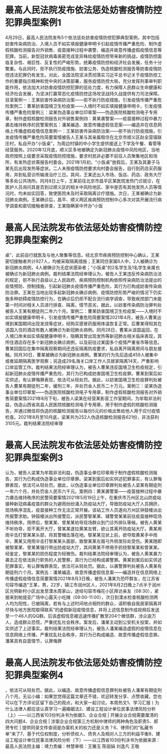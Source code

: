 # 最高人民法院发布依法惩处妨害疫情防控犯罪典型案例1

4月29日，最高人民法院发布5个依法惩处妨害疫情防控犯罪典型案例，其中包括妨害传染病防治、入境人员不如实填报健康申明卡引起疫情传播严重危险、制作虚假核酸检测报告对外销售、疫苗接种过程中袭警、编造并故意传播虚假疫情信息等犯罪。当前，新型冠状病毒奥密克戎变异株给疫情防控带来新的挑战，疫情防控面临复杂性、艰巨性、反复性的严峻形势。统筹疫情防控和经济社会发展，任务十分繁重。与此同时，拒不执行防疫措施、妨害公务、伪造核酸检测报告等妨害疫情防控违法犯罪仍有发生。对此，全国法院坚决贯彻落实习近平总书记关于疫情防控工作的重要指示精神和党中央的决策部署，服务疫情防控大局，充分发挥刑事审判职能作用，依法加大对妨害疫情防控犯罪的惩处力度，有力保障人民群众生命健康和经济社会发展，为坚决打赢常态化疫情防控这场攻坚战持久战提供有力司法保障。目录案例一：王某妨害传染病防治案——拒不执行防疫措施，引发疫情传播严重危险案例二：曹某妨害国境卫生检疫案——入境时不如实填报健康申明卡，引发疫情传播严重危险案例三：梁某伪造事业单位印章案——伪造医院核酸检测电子专用章，制作虚假核酸检测报告对外销售案例四：黄某袭警案——疫苗接种过程中暴力袭击维持秩序的民警案例五：潘某编造、故意传播虚假信息案——编造并在信息网络上传播虚假疫情信息案例一：王某妨害传染病防治案——拒不执行防疫措施，引发疫情传播严重危险简要案情被告人王某与其亲属租住在北京市顺义区赵全营镇联庄村，私自开办“小饭桌”，为周边村镇的中小学生提供接送上下学及午餐、看管等经营服务。2020年12月底，顺义区多地被确定为新冠肺炎疫情中风险地区，当地政府按照上级要求采取疫情防控措施，要求村民非必要不前往人员聚集地区和场所，有发热症状需报告村委会。2021年1月初，“小饭桌”放假后，王某及其妻子马某先后出现发热等症状。二人未按疫情防控要求向村委会报告，自行到药店买药服用，并到私营诊所输液治疗三日。其间，王某还出入市场、饭店、药店、政务大厅等多处公共场所。同月8日上午，王某前往北京市昌平区某医院发热门诊就诊，在医护人员询问其是否到过顺义区的相关中风险地区、家中是否有其他发热人员等情况时，均未如实回答，致使医院未及时采取隔离诊疗措施。次日，王某被确诊为新冠肺炎病例。王某确诊后，昌平、顺义两区疾病预防控制中心多次对其开展流行病学调查和密切接触者排查，王某隐瞒家中开办“小饭

# 最高人民法院发布依法惩处妨害疫情防控犯罪典型案例2

桌”、此前自行就医及与他人聚集等信息。经北京市疾病预防控制中心确认，王某密切接触者共计927人，均被采取隔离措施；王某同住家属6人中，2人被确诊为新冠肺炎病例，4人被确诊为无症状感染者；“小饭桌”的2名学生及1名学生亲属也被确诊为新冠肺炎病例。裁判结果法院经审理认为，被告人王某违反传染病防治法的规定，拒不执行县级以上人民政府、疾病预防控制机构依照传染病防治法提出的疫情预防、控制措施，引起新冠肺炎疫情传播严重危险，其行为已构成妨害传染病防治罪。王某在当地出现多起新冠肺炎确诊病例、疫情防控形势严峻的情况下仍实施多种妨碍疫情防控行为，在确诊后仍拒不配合流行病学调查，导致疾控部门未能第一时间对相关人员进行排查、隔离，情节恶劣，据此，以妨害传染病防治罪判处被告人王某有期徒刑二年六个月。案例二：曹某妨害国境卫生检疫案——入境时不如实填报健康申明卡，引发疫情传播严重危险简要案情2021年4月，被告人曹某出境到某国期间出现发烧等症状，经购买感冒药服用体温恢复正常。后曹某得知其在该国入住的酒店有数人被确诊为新冠肺炎病例。同月28日，曹某从该国返回，在入境口岸未如实填报健康申明卡，隐瞒其曾出现发热等新冠肺炎相关临床表现，其所住酒店存在多个新冠肺炎确诊病例，以及前往过某国多个疫情严重省市等信息。曹某回国后在集中隔离观察期间还违反隔离防疫要求，私自离开隔离房间与朋友接触。同月30日，曹某被确诊为新冠肺炎病例。曹某的行为先后造成459人被集中或者延期隔离医学观察；另造成29名海关口岸工作人员居家隔离14天，严重影响口岸监管工作。裁判结果法院经审理认为，被告人曹某违反国境卫生检疫规定，引起新冠肺炎疫情传播严重危险，其行为已构成妨害国境卫生检疫罪。曹某到案后如实供述，有认罪悔罪表现，依法可从轻处罚。据此，以妨害国境卫生检疫罪判处被告人曹某有期徒刑二年，缓刑三年，并处罚金人民币二十万元。案例三：梁某伪造事业单位印章案——伪造医院核酸检测电子专用章，制作虚假核酸检测报告对外销售简要案情2021年8月下旬，被告人梁某在经营某影音工作室期间，为牟取非法利益，伪造山西省岚县人民医院核酸检测电子专用章，用于制作虚假的核酸检测报告，并通过微信将伪造的核酸检测报告以每份5元的价格出售给他人用于应付疫情检查。2021年8月至10月底，梁某共为252人伪造核酸检测报告621份，非法获利3105元。裁判结果法院经审理

# 最高人民法院发布依法惩处妨害疫情防控犯罪典型案例3

认为，被告人梁某为牟取非法利益，伪造事业单位印章用于制作虚假核酸检测报告，其行为已构成伪造事业单位印章罪。梁某到案后如实供述犯罪事实，有认罪悔罪表现，依法可从轻处罚。据此，以伪造事业单位印章罪判处被告人梁某有期徒刑一年六个月，并处罚金人民币六千元。案例四：黄某袭警案——疫苗接种过程中暴力袭击维持秩序的民警简要案情2021年5月19日上午，在重庆市万州区北山防疫站接种新冠病毒疫苗的群众为避雨纷纷涌入防疫站大厅，导致防疫站大厅人员拥挤，现场秩序混乱，疫苗接种工作无法正常开展。该站工作人员遂向万州区钟鼓楼派出所报警求助。钟鼓楼派出所接警后，派民警黎某某、辅警曾某某前往疫苗接种现场维持秩序。雨停后，黎某某、曾某某劝导现场群众到门诊外排队等候。被告人黄某不听劝导，拒不离开大厅，曾某某遂拉黄某左臂，欲让其离开防疫站大厅。黄某用雨伞击打曾某某头部，将其警帽击落在地。黎某某见状上前，欲夺取黄某手中雨伞，黄某又用雨伞击打黎某某头面部，致黎某某左眉弓外侧发际处受伤。黄某随即被黎某某、曾某某强行带出防疫站大厅，其间黄某不停用手抓挠黎某某和曾某某。经鉴定，黎某某的损伤程度为轻微伤。裁判结果法院经审理认为，被告人黄某暴力袭击正在依法执行职务的人民警察，其行为已经构成袭警罪。黄某到案后如实供述犯罪事实，有认罪悔罪表现，依法可从轻处罚。据此，以袭警罪判处被告人黄某有期徒刑六个月。案例五：潘某编造、故意传播虚假信息案——编造并在信息网络上传播虚假疫情信息简要案情2021年8月3日晚，被告人潘某为恐吓群友，在江苏省句容市编造“王某，男，22岁，镇江市润州区人，2021年8月2日晚上7点半于润州区光明新村小区出发至溧水周家山，途经句容市梅花小区拜访亲友（08:30），紧接来到帕提亚广场中心露天小吃摊（09:00-11:00），次日到溧水检查核酸检测两人均为阳性，已被隔离，若有与上述时间地点相符的群众，请积极自我居家隔离并尽快与地方医院取得联系”的虚假新冠疫情信息，并将上述信息制作成视频后发送至一个46人的QQ群。后该虚假信息被迅速传播扩散至204个微信群，涉众逾万人，造成群众恐慌，严重扰乱社会秩序。案发后，潘某主动到公安机关投案，并如实供述了上述事实。裁判结果法院经审理认为，被告人潘某编造虚假的疫情信息在信息网络上传播，严重扰乱社会秩序，其行为已构成编造、故意传播虚假信息罪。潘某具有自首情节，认罪悔罪

# 最高人民法院发布依法惩处妨害疫情防控犯罪典型案例4

，依法可从轻处罚。据此，以编造、故意传播虚假信息罪判处被告人潘某有期徒刑八个月。无讼小编：如果您觉得这篇文章还不错，欢迎转发分享、点赞收藏，您也可以在下方评论区留下自己的观点，和大家一起讨论。本周热文1、学习汇报丨为什么法律人都应该认真学习一遍婚姻法2、建设工程设计单位民事法律风险分析（上）——以江西省103份判决书为依据3、企业合规 | 开展企业合规需要厘清的四大问题4、企业合规 | 涉案企业合规第三方机制中律师的两种角色及职责5、郝赟专栏 | 提供同录文件查阅是办案机关的权力还是义务？6、律师们的“私藏书单”来了7、基于代位权制度，分析债权人、债务人及相对人三方的利益平衡8、建设工程设计单位民事法律风险分析（下）——以江西省103份判决书为依据来源：最高人民法院主编：靖力责编：林慧审核：王雅玉 陈丽娟 刘逸凡 王敬

